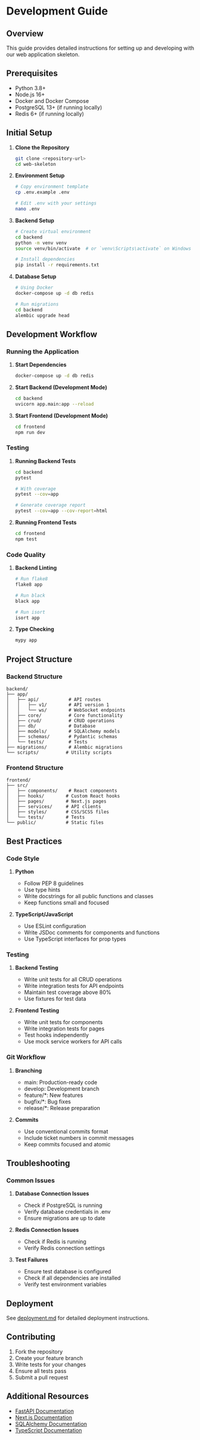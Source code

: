# Development Guide

## Overview

This guide provides detailed instructions for setting up and developing with our web application skeleton.

## Prerequisites

- Python 3.8+
- Node.js 16+
- Docker and Docker Compose
- PostgreSQL 13+ (if running locally)
- Redis 6+ (if running locally)

## Initial Setup

1. **Clone the Repository**
   ```bash
   git clone <repository-url>
   cd web-skeleton
   ```

2. **Environment Setup**
   ```bash
   # Copy environment template
   cp .env.example .env
   
   # Edit .env with your settings
   nano .env
   ```

3. **Backend Setup**
   ```bash
   # Create virtual environment
   cd backend
   python -m venv venv
   source venv/bin/activate  # or `venv\Scripts\activate` on Windows
   
   # Install dependencies
   pip install -r requirements.txt
   ```

4. **Database Setup**
   ```bash
   # Using Docker
   docker-compose up -d db redis
   
   # Run migrations
   cd backend
   alembic upgrade head
   ```

## Development Workflow

### Running the Application

1. **Start Dependencies**
   ```bash
   docker-compose up -d db redis
   ```

2. **Start Backend (Development Mode)**
   ```bash
   cd backend
   uvicorn app.main:app --reload
   ```

3. **Start Frontend (Development Mode)**
   ```bash
   cd frontend
   npm run dev
   ```

### Testing

1. **Running Backend Tests**
   ```bash
   cd backend
   pytest
   
   # With coverage
   pytest --cov=app
   
   # Generate coverage report
   pytest --cov=app --cov-report=html
   ```

2. **Running Frontend Tests**
   ```bash
   cd frontend
   npm test
   ```

### Code Quality

1. **Backend Linting**
   ```bash
   # Run flake8
   flake8 app
   
   # Run black
   black app
   
   # Run isort
   isort app
   ```

2. **Type Checking**
   ```bash
   mypy app
   ```

## Project Structure

### Backend Structure
```
backend/
├── app/
│   ├── api/           # API routes
│   │   ├── v1/        # API version 1
│   │   └── ws/        # WebSocket endpoints
│   ├── core/          # Core functionality
│   ├── crud/          # CRUD operations
│   ├── db/            # Database
│   ├── models/        # SQLAlchemy models
│   ├── schemas/       # Pydantic schemas
│   └── tests/         # Tests
├── migrations/        # Alembic migrations
└── scripts/          # Utility scripts
```

### Frontend Structure
```
frontend/
├── src/
│   ├── components/    # React components
│   ├── hooks/        # Custom React hooks
│   ├── pages/        # Next.js pages
│   ├── services/     # API clients
│   ├── styles/       # CSS/SCSS files
│   └── tests/        # Tests
└── public/           # Static files
```

## Best Practices

### Code Style

1. **Python**
   - Follow PEP 8 guidelines
   - Use type hints
   - Write docstrings for all public functions and classes
   - Keep functions small and focused

2. **TypeScript/JavaScript**
   - Use ESLint configuration
   - Write JSDoc comments for components and functions
   - Use TypeScript interfaces for prop types

### Testing

1. **Backend Testing**
   - Write unit tests for all CRUD operations
   - Write integration tests for API endpoints
   - Maintain test coverage above 80%
   - Use fixtures for test data

2. **Frontend Testing**
   - Write unit tests for components
   - Write integration tests for pages
   - Test hooks independently
   - Use mock service workers for API calls

### Git Workflow

1. **Branching**
   - main: Production-ready code
   - develop: Development branch
   - feature/*: New features
   - bugfix/*: Bug fixes
   - release/*: Release preparation

2. **Commits**
   - Use conventional commits format
   - Include ticket numbers in commit messages
   - Keep commits focused and atomic

## Troubleshooting

### Common Issues

1. **Database Connection Issues**
   - Check if PostgreSQL is running
   - Verify database credentials in .env
   - Ensure migrations are up to date

2. **Redis Connection Issues**
   - Check if Redis is running
   - Verify Redis connection settings

3. **Test Failures**
   - Ensure test database is configured
   - Check if all dependencies are installed
   - Verify test environment variables

## Deployment

See [deployment.md](../deployment/deployment.md) for detailed deployment instructions.

## Contributing

1. Fork the repository
2. Create your feature branch
3. Write tests for your changes
4. Ensure all tests pass
5. Submit a pull request

## Additional Resources

- [FastAPI Documentation](https://fastapi.tiangolo.com/)
- [Next.js Documentation](https://nextjs.org/docs)
- [SQLAlchemy Documentation](https://docs.sqlalchemy.org/)
- [TypeScript Documentation](https://www.typescriptlang.org/docs/)
